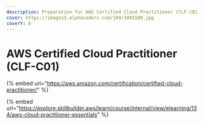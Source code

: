 ```yaml
---
description: Preparation for AWS Certified Cloud Practitioner (CLF-C01) exam
cover: https://images3.alphacoders.com/109/1091500.jpg
coverY: 0
---
```


# AWS Certified Cloud Practitioner (CLF-C01)

{% embed url="https://aws.amazon.com/certification/certified-cloud-practitioner/" %}

{% embed url="https://explore.skillbuilder.aws/learn/course/internal/view/elearning/134/aws-cloud-practitioner-essentials" %}
